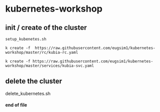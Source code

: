 # kubernetes-workshop
## init / create of the cluster
```
setup_kubenetes.sh

k create -f  https://raw.githubusercontent.com/eugsim1/kubernetes-workshop/master/rc/kubia-rc.yaml

k create -f https://raw.githubusercontent.com/eugsim1/kubernetes-workshop/master/services/kubia-svc.yaml
```
## delete the cluster 
delete_kubernetes.sh

#### end of file

